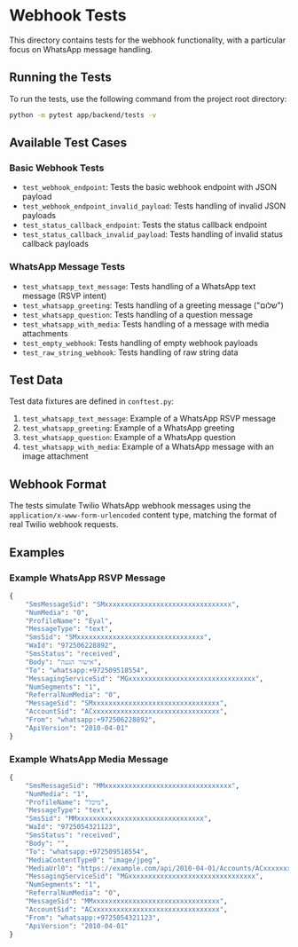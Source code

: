 # Webhook Tests

This directory contains tests for the webhook functionality, with a particular focus on WhatsApp message handling.

## Running the Tests

To run the tests, use the following command from the project root directory:

```bash
python -m pytest app/backend/tests -v
```

## Available Test Cases

### Basic Webhook Tests
- `test_webhook_endpoint`: Tests the basic webhook endpoint with JSON payload
- `test_webhook_endpoint_invalid_payload`: Tests handling of invalid JSON payloads
- `test_status_callback_endpoint`: Tests the status callback endpoint
- `test_status_callback_invalid_payload`: Tests handling of invalid status callback payloads

### WhatsApp Message Tests
- `test_whatsapp_text_message`: Tests handling of a WhatsApp text message (RSVP intent)
- `test_whatsapp_greeting`: Tests handling of a greeting message ("שלום")
- `test_whatsapp_question`: Tests handling of a question message
- `test_whatsapp_with_media`: Tests handling of a message with media attachments
- `test_empty_webhook`: Tests handling of empty webhook payloads
- `test_raw_string_webhook`: Tests handling of raw string data

## Test Data

Test data fixtures are defined in `conftest.py`:

1. `test_whatsapp_text_message`: Example of a WhatsApp RSVP message
2. `test_whatsapp_greeting`: Example of a WhatsApp greeting
3. `test_whatsapp_question`: Example of a WhatsApp question
4. `test_whatsapp_with_media`: Example of a WhatsApp message with an image attachment

## Webhook Format

The tests simulate Twilio WhatsApp webhook messages using the `application/x-www-form-urlencoded` content type, matching the format of real Twilio webhook requests.

## Examples

### Example WhatsApp RSVP Message

```python
{
    "SmsMessageSid": "SMxxxxxxxxxxxxxxxxxxxxxxxxxxxxxxxx",
    "NumMedia": "0",
    "ProfileName": "Eyal",
    "MessageType": "text",
    "SmsSid": "SMxxxxxxxxxxxxxxxxxxxxxxxxxxxxxxxx",
    "WaId": "972506228892",
    "SmsStatus": "received",
    "Body": "אישור הגעה",
    "To": "whatsapp:+972509518554",
    "MessagingServiceSid": "MGxxxxxxxxxxxxxxxxxxxxxxxxxxxxxxxx",
    "NumSegments": "1",
    "ReferralNumMedia": "0",
    "MessageSid": "SMxxxxxxxxxxxxxxxxxxxxxxxxxxxxxxxx",
    "AccountSid": "ACxxxxxxxxxxxxxxxxxxxxxxxxxxxxxxxx",
    "From": "whatsapp:+972506228892",
    "ApiVersion": "2010-04-01"
}
```

### Example WhatsApp Media Message

```python
{
    "SmsMessageSid": "MMxxxxxxxxxxxxxxxxxxxxxxxxxxxxxxxx",
    "NumMedia": "1",
    "ProfileName": "מיכל",
    "MessageType": "text",
    "SmsSid": "MMxxxxxxxxxxxxxxxxxxxxxxxxxxxxxxxx",
    "WaId": "9725054321123",
    "SmsStatus": "received",
    "Body": "",
    "To": "whatsapp:+972509518554",
    "MediaContentType0": "image/jpeg",
    "MediaUrl0": "https://example.com/api/2010-04-01/Accounts/ACxxxxxxxxxxxxxxxxxxxxxxxxxxxxxxxx/Messages/MMxxxxxxxxxxxxxxxxxxxxxxxxxxxxxxxx/Media/MExxxx",
    "MessagingServiceSid": "MGxxxxxxxxxxxxxxxxxxxxxxxxxxxxxxxx",
    "NumSegments": "1",
    "ReferralNumMedia": "0",
    "MessageSid": "MMxxxxxxxxxxxxxxxxxxxxxxxxxxxxxxxx",
    "AccountSid": "ACxxxxxxxxxxxxxxxxxxxxxxxxxxxxxxxx",
    "From": "whatsapp:+9725054321123",
    "ApiVersion": "2010-04-01"
}
``` 